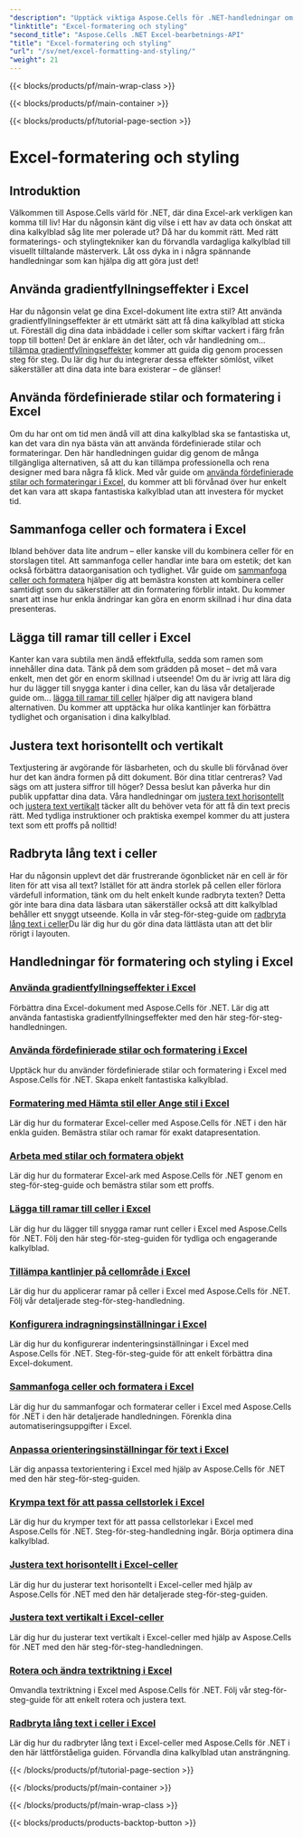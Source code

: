 ```yaml
---
"description": "Upptäck viktiga Aspose.Cells för .NET-handledningar om Excel-formatering och styling. Förbättra dina kalkylblad med praktiska steg-för-steg-guider."
"linktitle": "Excel-formatering och styling"
"second_title": "Aspose.Cells .NET Excel-bearbetnings-API"
"title": "Excel-formatering och styling"
"url": "/sv/net/excel-formatting-and-styling/"
"weight": 21
---
```


{{< blocks/products/pf/main-wrap-class >}}

{{< blocks/products/pf/main-container >}}

{{< blocks/products/pf/tutorial-page-section >}}

# Excel-formatering och styling

## Introduktion

Välkommen till Aspose.Cells värld för .NET, där dina Excel-ark verkligen kan komma till liv! Har du någonsin känt dig vilse i ett hav av data och önskat att dina kalkylblad såg lite mer polerade ut? Då har du kommit rätt. Med rätt formaterings- och stylingtekniker kan du förvandla vardagliga kalkylblad till visuellt tilltalande mästerverk. Låt oss dyka in i några spännande handledningar som kan hjälpa dig att göra just det!

## Använda gradientfyllningseffekter i Excel

Har du någonsin velat ge dina Excel-dokument lite extra stil? Att använda gradientfyllningseffekter är ett utmärkt sätt att få dina kalkylblad att sticka ut. Föreställ dig dina data inbäddade i celler som skiftar vackert i färg från topp till botten! Det är enklare än det låter, och vår handledning om... [tillämpa gradientfyllningseffekter](./applying-gradient-fill-effects/) kommer att guida dig genom processen steg för steg. Du lär dig hur du integrerar dessa effekter sömlöst, vilket säkerställer att dina data inte bara existerar – de glänser!

## Använda fördefinierade stilar och formatering i Excel

Om du har ont om tid men ändå vill att dina kalkylblad ska se fantastiska ut, kan det vara din nya bästa vän att använda fördefinierade stilar och formateringar. Den här handledningen guidar dig genom de många tillgängliga alternativen, så att du kan tillämpa professionella och rena designer med bara några få klick. Med vår guide om [använda fördefinierade stilar och formateringar i Excel](./using-excel-predefined-styles-and-formatting/), du kommer att bli förvånad över hur enkelt det kan vara att skapa fantastiska kalkylblad utan att investera för mycket tid.

## Sammanfoga celler och formatera i Excel

Ibland behöver data lite andrum – eller kanske vill du kombinera celler för en storslagen titel. Att sammanfoga celler handlar inte bara om estetik; det kan också förbättra dataorganisation och tydlighet. Vår guide om [sammanfoga celler och formatera](./merging-cells-and-formatting/) hjälper dig att bemästra konsten att kombinera celler samtidigt som du säkerställer att din formatering förblir intakt. Du kommer snart att inse hur enkla ändringar kan göra en enorm skillnad i hur dina data presenteras. 

## Lägga till ramar till celler i Excel

Kanter kan vara subtila men ändå effektfulla, sedda som ramen som innehåller dina data. Tänk på dem som grädden på moset – det må vara enkelt, men det gör en enorm skillnad i utseende! Om du är ivrig att lära dig hur du lägger till snygga kanter i dina celler, kan du läsa vår detaljerade guide om... [lägga till ramar till celler](./adding-borders-to-cells/) hjälper dig att navigera bland alternativen. Du kommer att upptäcka hur olika kantlinjer kan förbättra tydlighet och organisation i dina kalkylblad.

## Justera text horisontellt och vertikalt

Textjustering är avgörande för läsbarheten, och du skulle bli förvånad över hur det kan ändra formen på ditt dokument. Bör dina titlar centreras? Vad sägs om att justera siffror till höger? Dessa beslut kan påverka hur din publik uppfattar dina data. Våra handledningar om [justera text horisontellt](./aligning-text-horizontally/) och [justera text vertikalt](./aligning-text-vertically/) täcker allt du behöver veta för att få din text precis rätt. Med tydliga instruktioner och praktiska exempel kommer du att justera text som ett proffs på nolltid!

## Radbryta lång text i celler

Har du någonsin upplevt det där frustrerande ögonblicket när en cell är för liten för att visa all text? Istället för att ändra storlek på cellen eller förlora värdefull information, tänk om du helt enkelt kunde radbryta texten? Detta gör inte bara dina data läsbara utan säkerställer också att ditt kalkylblad behåller ett snyggt utseende. Kolla in vår steg-för-steg-guide om [radbryta lång text i celler](./wrapping-long-text-within-cells/)Du lär dig hur du gör dina data lättlästa utan att det blir rörigt i layouten.

## Handledningar för formatering och styling i Excel
### [Använda gradientfyllningseffekter i Excel](./applying-gradient-fill-effects/)
Förbättra dina Excel-dokument med Aspose.Cells för .NET. Lär dig att använda fantastiska gradientfyllningseffekter med den här steg-för-steg-handledningen.
### [Använda fördefinierade stilar och formatering i Excel](./using-excel-predefined-styles-and-formatting/)
Upptäck hur du använder fördefinierade stilar och formatering i Excel med Aspose.Cells för .NET. Skapa enkelt fantastiska kalkylblad.
### [Formatering med Hämta stil eller Ange stil i Excel](./formatting-with-get-style-or-set-style/)
Lär dig hur du formaterar Excel-celler med Aspose.Cells för .NET i den här enkla guiden. Bemästra stilar och ramar för exakt datapresentation.
### [Arbeta med stilar och formatera objekt](./working-with-styles-and-formatting-objects/)
Lär dig hur du formaterar Excel-ark med Aspose.Cells för .NET genom en steg-för-steg-guide och bemästra stilar som ett proffs.
### [Lägga till ramar till celler i Excel](./adding-borders-to-cells/)
Lär dig hur du lägger till snygga ramar runt celler i Excel med Aspose.Cells för .NET. Följ den här steg-för-steg-guiden för tydliga och engagerande kalkylblad.
### [Tillämpa kantlinjer på cellområde i Excel](./applying-borders-to-range-of-cells/)
Lär dig hur du applicerar ramar på celler i Excel med Aspose.Cells för .NET. Följ vår detaljerade steg-för-steg-handledning.
### [Konfigurera indragningsinställningar i Excel](./configuring-indentation-settings/)
Lär dig hur du konfigurerar indenteringsinställningar i Excel med Aspose.Cells för .NET. Steg-för-steg-guide för att enkelt förbättra dina Excel-dokument.
### [Sammanfoga celler och formatera i Excel](./merging-cells-and-formatting/)
Lär dig hur du sammanfogar och formaterar celler i Excel med Aspose.Cells för .NET i den här detaljerade handledningen. Förenkla dina automatiseringsuppgifter i Excel.
### [Anpassa orienteringsinställningar för text i Excel](./customizing-orientation-settings-for-text/)
Lär dig anpassa textorientering i Excel med hjälp av Aspose.Cells för .NET med den här steg-för-steg-guiden.
### [Krympa text för att passa cellstorlek i Excel](./shrinking-text-to-fit-cell-size/)
Lär dig hur du krymper text för att passa cellstorlekar i Excel med Aspose.Cells för .NET. Steg-för-steg-handledning ingår. Börja optimera dina kalkylblad.
### [Justera text horisontellt i Excel-celler](./aligning-text-horizontally/)
Lär dig hur du justerar text horisontellt i Excel-celler med hjälp av Aspose.Cells för .NET med den här detaljerade steg-för-steg-guiden.
### [Justera text vertikalt i Excel-celler](./aligning-text-vertically/)
Lär dig hur du justerar text vertikalt i Excel-celler med hjälp av Aspose.Cells för .NET med den här steg-för-steg-handledningen.
### [Rotera och ändra textriktning i Excel](./rotating-and-changing-text-direction/)
Omvandla textriktning i Excel med Aspose.Cells för .NET. Följ vår steg-för-steg-guide för att enkelt rotera och justera text.
### [Radbryta lång text i celler i Excel](./wrapping-long-text-within-cells/)
Lär dig hur du radbryter lång text i Excel-celler med Aspose.Cells för .NET i den här lättförståeliga guiden. Förvandla dina kalkylblad utan ansträngning.

{{< /blocks/products/pf/tutorial-page-section >}}

{{< /blocks/products/pf/main-container >}}

{{< /blocks/products/pf/main-wrap-class >}}

{{< blocks/products/products-backtop-button >}}
